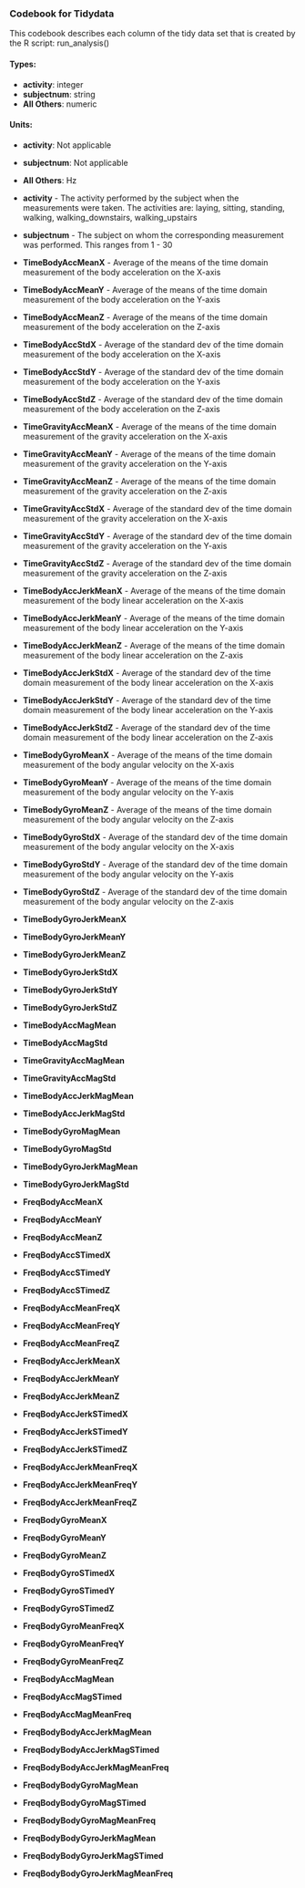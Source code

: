 ### Codebook for Tidydata

This codebook describes each column of the tidy data set that is created by
the R script: run_analysis()

#### Types:
  * **activity**: integer
  * **subjectnum**: string
  * **All Others**: numeric

#### Units:
  * **activity**: Not applicable
  * **subjectnum**: Not applicable
  * **All Others**: Hz


  * **activity**   - The activity performed by the subject when the measurements were taken. The activities are: laying, sitting, standing, walking, walking_downstairs, walking_upstairs 
  * **subjectnum**    - The subject on whom the corresponding measurement was performed. This ranges from 1 - 30     
  * **TimeBodyAccMeanX**    - Average of the means of the time domain measurement of the body acceleration on the X-axis
  * **TimeBodyAccMeanY**    - Average of the means of the time domain measurement of the body acceleration on the Y-axis
  * **TimeBodyAccMeanZ**    - Average of the means of the time domain measurement of the body acceleration on the Z-axis
  * **TimeBodyAccStdX**     - Average of the standard dev  of the time domain measurement of the body acceleration on the X-axis
  * **TimeBodyAccStdY**     - Average of the standard dev  of the time domain measurement of the body acceleration on the Y-axis
  * **TimeBodyAccStdZ**     - Average of the standard dev  of the time domain measurement of the body acceleration on the Z-axis
  * **TimeGravityAccMeanX** - Average of the means of the time domain measurement of the gravity acceleration on the X-axis
  * **TimeGravityAccMeanY** - Average of the means of the time domain measurement of the gravity acceleration on the Y-axis
  * **TimeGravityAccMeanZ** - Average of the means of the time domain measurement of the gravity acceleration on the Z-axis
  * **TimeGravityAccStdX**  - Average of the standard dev  of the time domain measurement of the gravity acceleration on the X-axis
  * **TimeGravityAccStdY**  - Average of the standard dev  of the time domain measurement of the gravity acceleration on the Y-axis
  * **TimeGravityAccStdZ**  - Average of the standard dev  of the time domain measurement of the gravity acceleration on the Z-axis 
  * **TimeBodyAccJerkMeanX**  - Average of the means of the time domain measurement of the body linear acceleration on the X-axis
  * **TimeBodyAccJerkMeanY**  - Average of the means of the time domain measurement of the body linear acceleration on the Y-axis
  * **TimeBodyAccJerkMeanZ**  - Average of the means of the time domain measurement of the body linear acceleration on the Z-axis
  * **TimeBodyAccJerkStdX**  - Average of the standard dev of the time domain measurement of the body linear acceleration on the X-axis
  * **TimeBodyAccJerkStdY**  - Average of the standard dev of the time domain measurement of the body linear acceleration on the Y-axis
  * **TimeBodyAccJerkStdZ**  - Average of the standard dev of the time domain measurement of the body linear acceleration on the Z-axis
  * **TimeBodyGyroMeanX**    - Average of the means of the time domain measurement of the body angular velocity on the X-axis
  * **TimeBodyGyroMeanY**    - Average of the means of the time domain measurement of the body angular velocity on the Y-axis
  * **TimeBodyGyroMeanZ**    - Average of the means of the time domain measurement of the body angular velocity on the Z-axis
  * **TimeBodyGyroStdX**     - Average of the standard dev of the time domain measurement of the body angular velocity on the X-axis
  * **TimeBodyGyroStdY**     - Average of the standard dev of the time domain measurement of the body angular velocity on the Y-axis
  * **TimeBodyGyroStdZ**     - Average of the standard dev of the time domain measurement of the body angular velocity on the Z-axis
  * **TimeBodyGyroJerkMeanX**
  * **TimeBodyGyroJerkMeanY**
  * **TimeBodyGyroJerkMeanZ**
  * **TimeBodyGyroJerkStdX**
  * **TimeBodyGyroJerkStdY**
  * **TimeBodyGyroJerkStdZ**
  * **TimeBodyAccMagMean**
  * **TimeBodyAccMagStd**
  * **TimeGravityAccMagMean**
  * **TimeGravityAccMagStd**
  * **TimeBodyAccJerkMagMean**
  * **TimeBodyAccJerkMagStd**
  * **TimeBodyGyroMagMean**
  * **TimeBodyGyroMagStd**
  * **TimeBodyGyroJerkMagMean**
  * **TimeBodyGyroJerkMagStd**
  * **FreqBodyAccMeanX**
  * **FreqBodyAccMeanY**
  * **FreqBodyAccMeanZ**
  * **FreqBodyAccSTimedX**
  * **FreqBodyAccSTimedY**
  * **FreqBodyAccSTimedZ**
  * **FreqBodyAccMeanFreqX**
  * **FreqBodyAccMeanFreqY**
  * **FreqBodyAccMeanFreqZ**
  * **FreqBodyAccJerkMeanX**
  * **FreqBodyAccJerkMeanY**
  * **FreqBodyAccJerkMeanZ**
  * **FreqBodyAccJerkSTimedX**
  * **FreqBodyAccJerkSTimedY**
  * **FreqBodyAccJerkSTimedZ**
  * **FreqBodyAccJerkMeanFreqX**
  * **FreqBodyAccJerkMeanFreqY**
  * **FreqBodyAccJerkMeanFreqZ**
  * **FreqBodyGyroMeanX**
  * **FreqBodyGyroMeanY**
  * **FreqBodyGyroMeanZ**
  * **FreqBodyGyroSTimedX**
  * **FreqBodyGyroSTimedY**
  * **FreqBodyGyroSTimedZ**
  * **FreqBodyGyroMeanFreqX**
  * **FreqBodyGyroMeanFreqY**
  * **FreqBodyGyroMeanFreqZ**
  * **FreqBodyAccMagMean**
  * **FreqBodyAccMagSTimed**
  * **FreqBodyAccMagMeanFreq**
  * **FreqBodyBodyAccJerkMagMean**
  * **FreqBodyBodyAccJerkMagSTimed**
  * **FreqBodyBodyAccJerkMagMeanFreq**
  * **FreqBodyBodyGyroMagMean**
  * **FreqBodyBodyGyroMagSTimed**
  * **FreqBodyBodyGyroMagMeanFreq**
  * **FreqBodyBodyGyroJerkMagMean**
  * **FreqBodyBodyGyroJerkMagSTimed**
  * **FreqBodyBodyGyroJerkMagMeanFreq**
